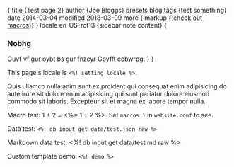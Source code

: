 {
    title {Test page 2}
    author {Joe Bloggs}
    presets blog
    tags {test something}
    date 2014-03-04
    modified 2018-03-09
    more {
        markup {(<a href="$link">check out macros</a>)}
    }
    locale en_US_rot13
    {sidebar note content} {
        <h3>Nobhg</h3>
        Guvf vf gur oybt bs gur fnzcyr Gpyfft cebwrpg.
    }
}

This page's locale is `<%! setting locale %>`.

Quis ullamco nulla anim sunt ex proident qui consequat enim adipisicing do aute irure sit dolore enim adipisicing qui sunt pariatur dolore eiusmod commodo sit laboris. Excepteur sit et magna ex labore tempor nulla.

<!--more-->

Macro test: 1 + 2 = <%= 1 + 2 %>. Set `macros 1` in `website.conf` to see.

Data test: `<%! db input get data/test.json raw %>`

Markdown data test:
<%! db input get data/test.md raw %>

Custom template demo: `<%! demo %>`
